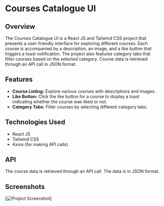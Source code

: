 # Courses Catalogue UI

## Overview

The Courses Catalogue UI is a React JS and Tailwind CSS project that presents a user-friendly interface for exploring different courses. Each course is accompanied by a description, an image, and a like button that triggers a toast notification. The project also features category tabs that filter courses based on the selected category. Course data is retrieved through an API call in JSON format.

## Features

- **Course Listing:** Explore various courses with descriptions and images.
- **Like Button:** Click the like button for a course to display a toast indicating whether the course was liked or not.
- **Category Tabs:** Filter courses by selecting different category tabs.

## Technologies Used
- React JS
- Tailwind CSS
- Axios (for making API calls)

## API
The course data is retrieved through an API call. The data is in JSON format.

## Screenshots
[![Project Screenshot](screenshots/courses_catalogue.png)]
